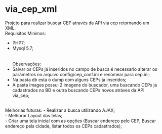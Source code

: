 # via_cep_xml
Projeto para realizar buscar CEP através da API via cep retornando um XML.
<br>
Requisitos Minimos:<br>
- PHP7;<br>
- Mysql 5.7;<br>
<br><br>
Observações:<br>
- Salvar os CEPs já inseridos no campo de busca é necessario alterar os parâmetros no arquivo config/cep_conf.ini e renomear para cep.ini;<br>
- Na pasta db esta o dump com alguns CEPs ja inseridos;<br>
- A pasta images possui 2 imagens do buscador, uma buscando CEPs ja cadastrados no BD e outra buscando CEPs novos atráves da API via_cep; <br>
<br>
Melhorias futuras:
- Realizar a busca utilizando AJAX;<br>
- Melhorar Layout das telas;<br>
- Criar uma tela inicial com as opções (Buscar endereço pelo CEP, Buscar endereço pela cidade, listar todos os CEPs cadastrados);<br>
